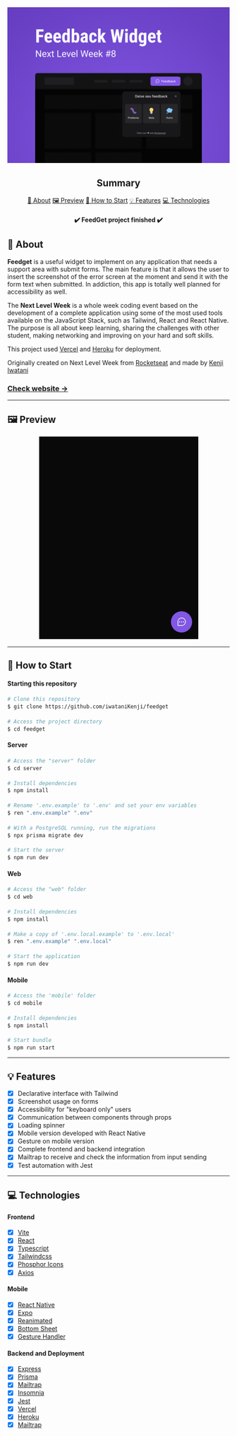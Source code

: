 <section align="center">
    <img src="./assets/cover.png" />
</section>

<h2 align="center">Summary</h2>

<p align="center">
    <a href="#about">📙 About</a>
    <a href="#preview">🖼️ Preview</a>
    <a href="#start">📖 How to Start</a>
    <a href="#features">💡 Features</a>
    <a href="#technologies">💻 Technologies</a>
</p>

<h4 align="center">
   ✔️ FeedGet project finished ✔️
</h4>

<h2 id="about">📙 About</H2>

<p><strong>Feedget</strong> is a useful widget to implement on any application that needs a support area with submit forms. The main feature is that it allows the user to insert the screenshot of the error screen at the moment and send it with the form text when submitted. In addiction, this app is totally well planned for accessibility as well.</p>
<p>The <strong>Next Level Week</strong> is a whole week coding event based on the development of a complete application using some of the most used tools available on the JavaScript Stack, such as Tailwind, React and React Native. The purpose is all about keep learning, sharing the challenges with other student, making networking and improving on your hard and soft skills.</p>
<p>This project used <a href="https://vercel.com/">Vercel</a> and <a href="https://heroku.com">Heroku</a> for deployment.</p>
<p>Originally created on Next Level Week from <a href="https://www.rocketseat.com.br/">Rocketseat</a> and made by <a href="https://www.linkedin.com/in/kleverson-kenji-iwatani/">Kenji Iwatani</a></p>

<h3><a href="https://feedget-kenji.vercel.app/">Check website &rarr;</a></h3>

---

<H2 id="preview">🖼️ Preview</H2>

<section align="center">
    <img alt="feedget project overview" src="./assets/preview.gif"/>
</section>

---

<H2 id="start">📖 How to Start</H2>

<h4>Starting this repository</h3>

```bash
# Clone this repository
$ git clone https://github.com/iwataniKenji/feedget

# Access the project directory
$ cd feedget
```

<h4>Server</h4>

```bash
# Access the "server" folder
$ cd server

# Install dependencies
$ npm install

# Rename '.env.example' to '.env' and set your env variables
$ ren ".env.example" ".env"

# With a PostgreSQL running, run the migrations
$ npx prisma migrate dev

# Start the server
$ npm run dev
```

<h4>Web</h4>

```bash
# Access the "web" folder
$ cd web

# Install dependencies
$ npm install

# Make a copy of '.env.local.example' to '.env.local'
$ ren ".env.example" ".env.local"

# Start the application
$ npm run dev
```

<h4>Mobile</h4>

```bash
# Access the 'mobile' folder
$ cd mobile

# Install dependencies
$ npm install

# Start bundle
$ npm run start
```

---

<H2 id="features">💡 Features</H2>

- [x] Declarative interface with Tailwind
- [x] Screenshot usage on forms
- [x] Accessibility for "keyboard only" users
- [x] Communication between components through props
- [x] Loading spinner
- [x] Mobile version developed with React Native
- [x] Gesture on mobile version
- [x] Complete frontend and backend integration
- [x] Mailtrap to receive and check the information from input sending
- [x] Test automation with Jest

---

<H2 id="technologies">💻 Technologies</H2>

<h4>Frontend</h4>

- [x] <a href="https://vitejs.dev/">Vite</a>
- [x] <a href="https://reactjs.org/">React</a>
- [x] <a href="https://www.typescriptlang.org/">Typescript</a>
- [x] <a href="https://tailwindcss.com/">Tailwindcss</a>
- [x] <a href="https://phosphoricons.com/">Phosphor Icons</a>
- [x] <a href="https://axios-http.com/">Axios</a>

<h4>Mobile</h4>

- [x] <a href="https://reactnative.dev/">React Native</a>
- [x] <a href="https://expo.dev/">Expo</a>
- [x] <a href="https://docs.swmansion.com/react-native-reanimated/">Reanimated</a>
- [x] <a href="https://github.com/gorhom/react-native-bottom-sheet">Bottom Sheet</a>
- [x] <a href="https://github.com/software-mansion/react-native-gesture-handler">Gesture Handler</a>

<h4>Backend and Deployment</h4>

- [x] <a href="https://expressjs.com/">Express</a>
- [x] <a href="https://www.prisma.io/">Prisma</a>
- [x] <a href="https://mailtrap.io/">Mailtrap</a>
- [x] <a href="https://insomnia.rest/">Insomnia</a>
- [x] <a href="https://jestjs.io/">Jest</a>
- [x] <a href="https://vercel.com/">Vercel</a>
- [x] <a href="https://heroku.com">Heroku</a>
- [x] <a href="https://mailtrap.io/">Mailtrap</a>
